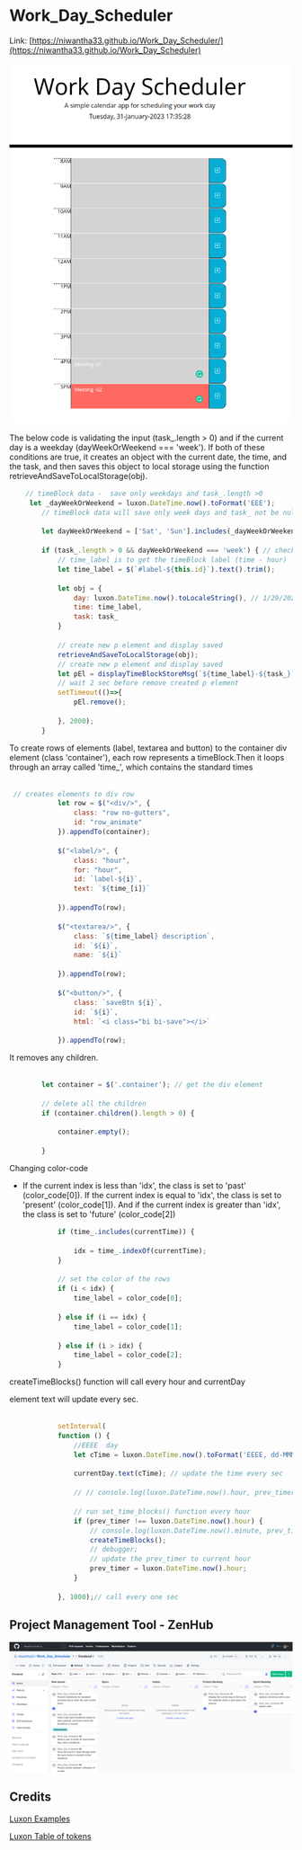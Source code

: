 # Work_Day_Scheduler
Link: [https://niwantha33.github.io/Work_Day_Scheduler/](https://niwantha33.github.io/Work_Day_Scheduler)


![project](./starter/images/web.png)


The below code is validating the input  (task_.length > 0) and if the current day is a weekday (dayWeekOrWeekend === 'week'). If both of these conditions are true, it creates an object with the current date, the time, and the task, and then saves this object to local storage using the function retrieveAndSaveToLocalStorage(obj). 


```javascript
    // timeBlock data -  save only weekdays and task_.length >0  
     let _dayWeekOrWeekend = luxon.DateTime.now().toFormat('EEE');
        // timeBlock data will save only week days and task_ not be null 

        let dayWeekOrWeekend = ['Sat', 'Sun'].includes(_dayWeekOrWeekend[0]) ? 'weekend' : 'week';

        if (task_.length > 0 && dayWeekOrWeekend === 'week') { // check the input val
            // time_label is to get the timeBlock label (time - hour)
            let time_label = $(`#label-${this.id}`).text().trim();

            let obj = {
                day: luxon.DateTime.now().toLocaleString(), // 1/29/2023
                time: time_label,
                task: task_
            }

            // create new p element and display saved 
            retrieveAndSaveToLocalStorage(obj);
            // create new p element and display saved 
            let pEl = displayTimeBlockStoreMsg(`${time_label}-${task_}`);
            // wait 2 sec before remove created p element 
            setTimeout(()=>{
                pEl.remove();

            }, 2000);
        }
```
To create rows of elements (label, textarea and button) to the container div element (class 'container'),
each row represents a timeBlock.Then it loops through an array called 'time_', which contains the standard times 

```javascript

 // creates elements to div row 
            let row = $("<div/>", {
                class: "row no-gutters",
                id: "row_animate"
            }).appendTo(container);

            $("<label/>", {
                class: "hour",
                for: "hour",
                id: `label-${i}`,
                text: `${time_[i]}`

            }).appendTo(row);

            $("<textarea/>", {
                class: `${time_label} description`,
                id: `${i}`,
                name: `${i}`

            }).appendTo(row);

            $("<button/>", {
                class: `saveBtn ${i}`,
                id: `${i}`,
                html: `<i class="bi bi-save"></i>`

            }).appendTo(row);
```

It removes any children. 

```javascript

        let container = $('.container'); // get the div element 

        // delete all the children 
        if (container.children().length > 0) {

            container.empty();

        }
```
Changing color-code
-   If the current index is less than 'idx', the class is set to 'past' (color_code[0]). If the current index is equal to 'idx', the class is set to 'present' (color_code[1]). And if the current index is greater than 'idx', the class is set to 'future' (color_code[2])

```javascript
            if (time_.includes(currentTime)) {

                idx = time_.indexOf(currentTime);
            }

            // set the color of the rows 
            if (i < idx) {
                time_label = color_code[0];

            } else if (i == idx) {
                time_label = color_code[1];

            } else if (i > idx) {
                time_label = color_code[2];
            }

```
createTimeBlocks() function will call every hour and currentDay <p> element text will update  every sec. 

```javascript

            setInterval(
            function () {
                //EEEE	day 
                let cTime = luxon.DateTime.now().toFormat('EEEE, dd-MMMM-yyyy HH:mm:ss ')	//=>	"01-27-2023"

                currentDay.text(cTime); // update the time every sec 

                // // console.log(luxon.DateTime.now().hour, prev_timer)

                // run set_time_blocks() function every hour  
                if (prev_timer !== luxon.DateTime.now().hour) {
                    // console.log(luxon.DateTime.now().minute, prev_timer)
                    createTimeBlocks();
                    // debugger;
                    // update the prev_timer to current hour 
                    prev_timer = luxon.DateTime.now().hour;
                }

            }, 1000);// call every one sec 

```

## Project Management Tool - ZenHub 

![project](./starter/images/zenhub.png)


## Credits

[Luxon Examples](https://moment.github.io/luxon/demo/global.html)

[Luxon Table of tokens](https://moment.github.io/luxon/#/formatting)